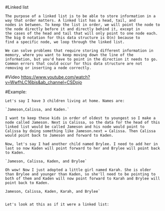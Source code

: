 #Linked list 

    The purpose of a linked list is to be able to store information in a way that order matters. A linked list has a head, tail, and 
    nodes in between. To keep the list in order, we will point the node to the node directly before it and directly behind it, except in
    the cases of the head and tail that will only point to one node each. The big O notation for this data structure is O(n) because to 
    find a specific node, we loop through the linked list. 

    We can solve problems that require storing different information in memory, where you want to keep moving down the line of the 
    information, but you'd have to point in the direction it needs to go. Common errors that could occur for this data structure are not 
    removing or inserting a node correctly.



#Video
    https://www.youtube.com/watch?v=WwfhLC16bis&ab_channel=CSDojo


#Example:

    Let's say I have 3 children living at home. Names are:

    `Jameson,Calissa, and Kaden.`

    I want to keep these kids in order of oldest to youngest so I make a node called Jameson. Next is Calissa, so the data for the head of this linked list would be called Jameson and his node would point to Calissa by doing something like Jameson.next = Calissa. Then Calissa would point back to Jameson and forward to Kaden.

    Now, let's say I had another child named Brylee. I need to add her in last so now Kaden will point forward to her and Brylee will point back to Kaden. 

    `Jameson, Calissa, Kaden, and Brylee`

    Oh wow! Now I just adopted a little girl named Karah. She is older than Brylee and younger than Kaden, so she'll need to be pointing to both of them and Kaden will now point forward to Karah and Brylee will point back to Kaden. 

    Jameson, Calissa, Kaden, Karah, and Brylee`


    Let's look at this as if it were a linked list:




